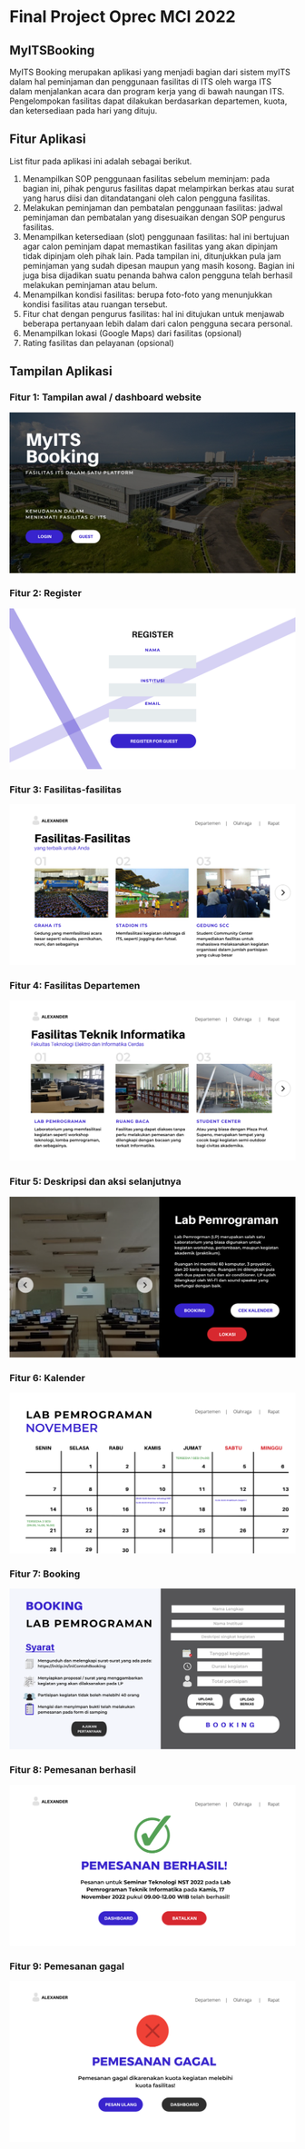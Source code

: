 # Final Project Oprec MCI 2022
  
## MyITSBooking
MyITS Booking merupakan aplikasi yang menjadi bagian dari sistem myITS dalam hal peminjaman dan penggunaan fasilitas di ITS oleh warga ITS dalam menjalankan acara dan program kerja yang di bawah naungan ITS. Pengelompokan fasilitas dapat dilakukan berdasarkan departemen, kuota, dan ketersediaan pada hari yang dituju.

## Fitur Aplikasi
List fitur pada aplikasi ini adalah sebagai berikut.
1. Menampilkan SOP penggunaan fasilitas sebelum meminjam: pada bagian ini, pihak pengurus fasilitas dapat melampirkan berkas atau surat yang harus diisi dan ditandatangani oleh calon pengguna fasilitas.
2. Melakukan peminjaman dan pembatalan penggunaan fasilitas: jadwal peminjaman dan pembatalan yang disesuaikan dengan SOP pengurus fasilitas.
3. Menampilkan ketersediaan (slot) penggunaan fasilitas: hal ini bertujuan agar calon peminjam dapat memastikan fasilitas yang akan dipinjam tidak dipinjam oleh pihak lain. Pada tampilan ini, ditunjukkan pula jam peminjaman yang sudah dipesan maupun yang masih kosong. Bagian ini juga bisa dijadikan suatu penanda bahwa calon pengguna telah berhasil melakukan peminjaman atau belum.
4. Menampilkan kondisi fasilitas: berupa foto-foto yang menunjukkan kondisi fasilitas atau ruangan tersebut.
5. Fitur chat dengan pengurus fasilitas: hal ini ditujukan untuk menjawab beberapa pertanyaan lebih dalam dari calon pengguna secara personal.
6. Menampilkan lokasi (Google Maps) dari fasilitas (opsional)
7. Rating fasilitas dan pelayanan (opsional)

## Tampilan Aplikasi
### Fitur 1: Tampilan awal / dashboard website
![dashboard](https://github.com/MonicaDavita/camin-laravel-app/blob/main/images/1.png)
### Fitur 2: Register
![register](https://github.com/MonicaDavita/camin-laravel-app/blob/main/images/2.png)
### Fitur 3: Fasilitas-fasilitas
![fasilitas](https://github.com/MonicaDavita/camin-laravel-app/blob/main/images/3.png)
### Fitur 4: Fasilitas Departemen
![departemen](https://github.com/MonicaDavita/camin-laravel-app/blob/main/images/4.png)
### Fitur 5: Deskripsi dan aksi selanjutnya
![deskripsi](https://github.com/MonicaDavita/camin-laravel-app/blob/main/images/5.png)
### Fitur 6: Kalender
![kalender](https://github.com/MonicaDavita/camin-laravel-app/blob/main/images/6.png)
### Fitur 7: Booking
![booking](https://github.com/MonicaDavita/camin-laravel-app/blob/main/images/7.png)
### Fitur 8: Pemesanan berhasil
![berhasil](https://github.com/MonicaDavita/camin-laravel-app/blob/main/images/8.png)
### Fitur 9: Pemesanan gagal
![gagal](https://github.com/MonicaDavita/camin-laravel-app/blob/main/images/9.png)
